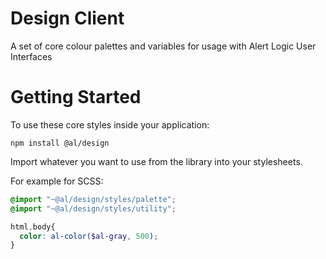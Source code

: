# Design Client

A set of core colour palettes and variables for usage with Alert Logic User Interfaces

# Getting Started

To use these core styles inside your application:

`npm install @al/design`

Import whatever you want to use from the library into your stylesheets.

For example for SCSS:

```scss
@import "~@al/design/styles/palette";
@import "~@al/design/styles/utility";

html,body{
  color: al-color($al-gray, 500);
}
```